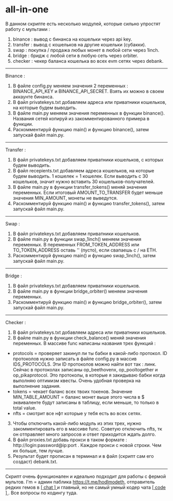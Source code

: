 # all-in-one

В данном скрипте есть несколько модулей, которые сильно упростят работу с мультами : 

1. binance : вывод с бинанса на кошельки через api key.
2. transfer : вывод с кошельков на другие кошельки (субакки).
3. swap : покупка / продажа любых монет в любой сети через 1inch.
4. bridge : бридж с любой сети в любую сеть через orbiter.
5. checker : чекер баланса кошелька во всех evm сетях через debank.


------------------------------------------------------------------------------------------

Binance :
1. В файле config.py меняем значения 2 переменных : BINANCE_API_KEY и BINANCE_API_SECRET. Взять их можно в своем аккаунте бинанса.
2. В файл privatekeys.txt добавляем адреса или приватники кошельков, на которые будем выводить.
3. В файле main.py меняем значения переменных в функции binance(). Названия сетей копируй из закомментированного примера в функции.
4. Раскомментируй функцию main() и функцию binance(), затем запускай файл main.py.

------------------------------------------------------------------------------------------

Transfer :
1. В файл privatekeys.txt добавляем приватники кошельков, с которых будем выводить.
2. В файл recepients.txt добавляем адреса кошельков, на которые будем выводить. 1 кошелек = 1 кошелек. Если выводить с 30 кошельков, значит нужно вставить 30 кошельков-получателей.
3. В файле main.py в функции transfer_tokens() меняй значения переменных. Если итоговый AMOUNT_TO_TRANSFER будет меньше значения MIN_AMOUNT, монеты не выведутся.
4. Раскомментируй функцию main() и функцию transfer_tokens(), затем запускай файл main.py.

------------------------------------------------------------------------------------------

Swap :
1. В файл privatekeys.txt добавляем приватники кошельков.
2. В файле main.py в функции swap_1inch() меняем значения переменных. В переменных FROM_TOKEN_ADDRESS или TO_TOKEN_ADDRESS оставь '' (пусто), если свапаешь с / на ETH.
3. Раскомментируй функцию main() и функцию swap_1inch(), затем запускай файл main.py.

------------------------------------------------------------------------------------------

Bridge : 
1. В файл privatekeys.txt добавляем приватники кошельков.
2. В файле main.py в функции bridge_orbiter() меняем значения переменных.
3. Раскомментируй функцию main() и функцию bridge_orbiter(), затем запускай файл main.py.

------------------------------------------------------------------------------------------

Checker :
1. В файл privatekeys.txt добавляем адреса или приватники кошельков.
2. В файле main.py в функции check_balance() меняй значения переменных. В массиве func написаны названия трех функций : 
- protocols = проверяет закинул ли ты бабки в какой-либо протокол. ID протоколов нужно записать в файле config.py в массив IDS_PROTOCOLS. Эти ID протоколов можно найти вот так : линк. Сейчас в протоколах записаны op_beethovenx, op_pooltogether и op_pikaprotocol. Это протоколы, в которые я закидываю бабки когда выполняю оптимизм квесты. Очень удобная проверка на выполнение задания.
- tokens = чекает баланс всех твоих токенов. Значение MIN_TABLE_AMOUNT = баланс монет выше этого числа в $ эквиваленте будут записаны в таблицу, если меньше, то только в total value.
- nfts = смотрит все нфт которые у тебя есть во всех сетях. 
3. Чтобы отключить какой-либо модуль из этих трех, нужно закомментировать его в массиве func. Советую отключить nfts, тк он отправляет много запросов и ответ приходится ждать долго. 
4. В файл proxies.txt добавь прокси в таком формате : http://login:password@ip:port . Каждое прокси с новой строки. Чем их больше, тем лучше.
5. Результат будет прописан в терминал и в файл (скрипт сам его создаст) debank.txt.

------------------------------------------------------------------------------------------

Скрипт очень функционален и идеально подходит для работы с фермой мультов. I'm = админ паблика https://t.me/hodlmodeth, отправитель редких гемов в [ [ chat ] ](http://t.me/chathodlmodeth) и главный, но не самый умный кодер чата [ [ code ] ](https://t.me/code_hodlmodeth). Все вопросы по кодингу туда.


